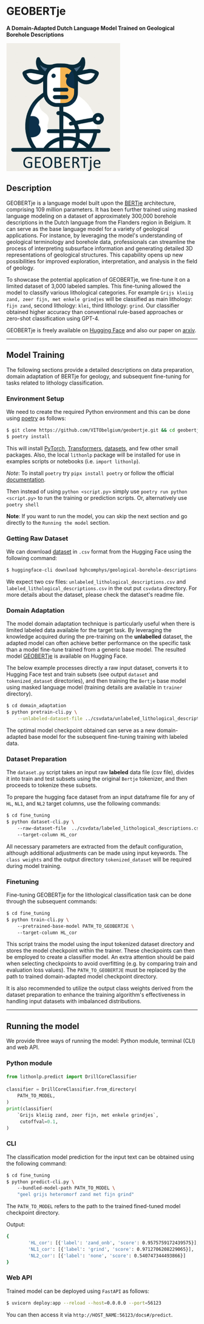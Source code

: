 # GEOBERTje
**A Domain-Adapted Dutch Language Model Trained on Geological Borehole Descriptions**

<img src="https://raw.githubusercontent.com/hghcomphys/hghcomphys.github.io/master/assets/urls/GEOBERTJE.png" width="300">


## Description 
GEOBERTje is a language model built upon the [BERTje](https://github.com/wietsedv/bertje) architecture, comprising 109 million parameters. It has been further trained using masked language modeling on a dataset of approximately 300,000 borehole descriptions in the Dutch language from the Flanders region in Belgium. It can serve as the base language model for a variety of geological applications. For instance, by leveraging the model's understanding of geological terminology and borehole data, professionals can streamline the process of interpreting subsurface information and generating detailed 3D representations of geological structures. 
This capability opens up new possibilities for improved exploration, interpretation, and analysis in the field of geology. 

To showcase the potential application of GEOBERTje, we fine-tune it on a limited dataset of 3,000 labeled samples. This fine-tuning allowed the model to classify various lithological categories.
For example `Grijs kleiig zand, zeer fijn, met enkele grindjes` will be classified as main lithology: `fijn zand`, second lithology: `klei`, third lithology: `grind`.
Our classifier obtained higher accuracy than conventional rule-based approaches or zero-shot classification using GPT-4.

GEOBERTje is freely available on [Hugging Face](https://huggingface.co/hghcomphys/geobertje-base-dutch-uncased) and also our paper on [arxiv](https://arxiv.org/abs/2407.10991).

---

## Model Training
The following sections provide a detailed descriptions on data preparation, domain adaptation of BERTje for geology, and subsequent fine-tuning for tasks related to lithology classification.

### Environment Setup
We need to create the required Python environment and this can be done using [poetry](https://python-poetry.org/) as follows:

```bash
$ git clone https://github.com/VITObelgium/geobertje.git && cd geobertje
$ poetry install  
```
This will install [PyTorch](https://pytorch.org/get-started/locally/), [Transformers](https://pypi.org/project/transformers/), [datasets](https://pypi.org/project/datasets/), and few other small packages. Also, the local `lithonlp` package will be installed for use in examples scripts or notebooks (i.e. `import lithonlp`). 

_Note_: To install `poetry` try `pipx install poetry` or follow the official [documentation](https://python-poetry.org/docs/#installation). 

Then instead of using `python <script.py>` simply use `poetry run python <script.py>` to run the training or prediction scripts. Or, alternatively use `poetry shell`

__Note__: If you want to run the model, you can skip the next section and go directly to the `Running the model` section. 

### Getting Raw Dataset 
We can download [dataset](https://huggingface.co/datasets/hghcomphys/geological-borehole-descriptions-dutch) in `.csv` format from the Hugging Face using the following command:
```bash
$ huggingface-cli download hghcomphys/geological-borehole-descriptions-dutch --repo-type dataset --local-dir csvdata
```
We expect two csv files: `unlabeled_lithological_descriptions.csv` and `labeled_lithological_descriptions.csv` in the out put `csvdata` directory.
For more details about the dataset, please check the dataset's readme file.


### Domain Adaptation
The model domain adaptation technique is particularly useful when there is limited labeled data available for the target task. By leveraging the knowledge acquired during the pre-training on the **unlabelled** dataset, the adapted model can often achieve better performance on the specific task than a model fine-tune trained from a generic base model. The resulted model [GEOBERTje](https://huggingface.co/hghcomphys/geobertje-base-dutch-uncased) is available on Hugging Face.

The below example processes directly a raw input dataset, converts it to Hugging Face test and train subsets (see output `dataset`  and `tokenized_dataset` directories), and then training the `Bertje` base model using masked language model (training details are available in `trainer` directory). 
```bash
$ cd domain_adaptation
$ python pretrain-cli.py \
    --unlabeled-dataset-file ../csvdata/unlabeled_lithological_descriptions.csv
```
The optimal model checkpoint obtained can serve as a new domain-adapted base model for the subsequent fine-tuning training with labeled data.

### Dataset Preparation
The `dataset.py` script takes an input raw **labeled** data file (csv file), divides it into train and test subsets using the original `Bertje` tokenizer, and then proceeds to tokenize these subsets. 

To prepare the hugging face dataset from an input dataframe file for any of `HL`, `NL1`, and `NL2` target columns, use the following commands:
```bash
$ cd fine_tuning
$ python dataset-cli.py \ 
    --raw-dataset-file  ../csvdata/labeled_lithological_descriptions.csv \ 
    --target-column HL_cor 
```
All necessary parameters are extracted from the default configuration, although additional adjustments can be made using input keywords. 
The `class weights` and the output directory `tokenized_dataset` will be required during model training.

### Finetuning
Fine-tuning GEOBERTje for the lithological classification task can be done through the subsequent commands:
```bash
$ cd fine_tuning
$ python train-cli.py \ 
    --pretrained-base-model PATH_TO_GEOBERTJE \ 
    --target-column HL_cor 
```
This script trains the model using the input tokenized dataset directory and stores the model checkpoint within the trainer. 
These checkpoints can then be employed to create a classifier model. 
An extra attention should be paid when selecting checkpoints to avoid overfitting (e.g. by comparing train and evaluation loss values).
The `PATH_TO_GEOBERTJE` must be replaced by the path to trained domain-adapted model checkpoint directory.  

It is also recommended to utilize the output class weights derived from the dataset preparation to enhance the training algorithm's effectiveness in handling input datasets with imbalanced distributions.

---

## Running the model
We provide three ways of running the model: Python module, terminal (CLI) and web API.

### Python module
```python
from lithonlp.predict import DrillCoreClassifier

classifier = DrillCoreClassifier.from_directory(
    PATH_TO_MODEL,
)
print(classifier(
    `Grijs kleiig zand, zeer fijn, met enkele grindjes`,
     cutoffval=0.1,
)
```

### CLI
The classification model prediction for the input text can be obtained using the following command:
```bash
$ cd fine_tuning
$ python predict-cli.py \ 
    --bundled-model-path PATH_TO_MODEL \ 
    "geel grijs heteromorf zand met fijn grind"   
```
The `PATH_TO_MODEL` refers to the path to the trained fined-tuned model checkpoint directory. 

Output:
```bash
{
        'HL_cor': [{'label': 'zand_onb', 'score': 0.9575759172439575}], 
        'NL1_cor': [{'label': 'grind', 'score': 0.9712706208229065}], 
        'NL2_cor': [{'label': 'none', 'score': 0.540747344493866}]
}
```

### Web API
Trained model can be deployed using `FastAPI` as follows: 
```bash
$ uvicorn deploy:app --reload --host=0.0.0.0 --port=56123
```
You can then access it via `http://HOST_NAME:56123/docs#/predict`.

